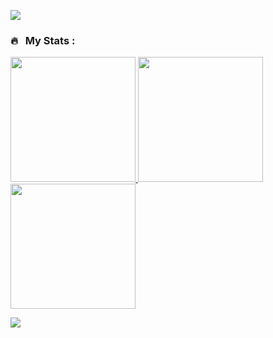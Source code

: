 <!--
### Hi there 👋
-->

![](https://komarev.com/ghpvc/?username=micwonder&color=brightgreen&style=for-the-badge)

<!--
**micwonder/micwonder** is a ✨ _special_ ✨ repository because its `README.md` (this file) appears on your GitHub profile.

Here are some ideas to get you started:

- 🔭 I’m currently working on ...
- 🌱 I’m currently learning ...
- 👯 I’m looking to collaborate on ...
- 🤔 I’m looking for help with ...
- 💬 Ask me about ...
- 📫 How to reach me: ...
- 😄 Pronouns: ...
- ⚡ Fun fact: ...
-->
### 🔥 &nbsp; My Stats :

<p align="center">
  <!--<img src="https://github-readme-stats.vercel.app/api?username=NapoleonBC&show_icons=true&theme=default#gh-light-mode-only" width="800">-->
  <p>
    <a href="https://github.com/micwonder">
      <img height="200em" src="https://github-readme-stats.vercel.app/api?username=micwonder&show_icons=true&count_private=true&theme=default" />
    </a>
    <a href="https://github.com/micwonder">
      <img height="200em" src="https://github-readme-stats.vercel.app/api/top-langs/?username=micwonder&layout=compact&langs_count=10&theme=default" />
    </a>
    <a href="https://github.com/micwonder">
      <img height="200em" src="https://streak-stats.demolab.com/?user=micwonder&theme=transparent" />
    </a>
  </p>
  <p><a href="https://github.com/micwonder">
    <img src="https://github-readme-stats.vercel.app/api/wakatime?username=techguru0" />
  </a></p>
</p>
